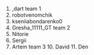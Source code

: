 1. ,dart
   team 1
3. robotvenomchik
4. kseniiabondarenko0
5. Gresha_11111_GT
    team 2
7. Nitorie
8. Sergii
9. Artem
     team 3
   10. David
   11. Den
